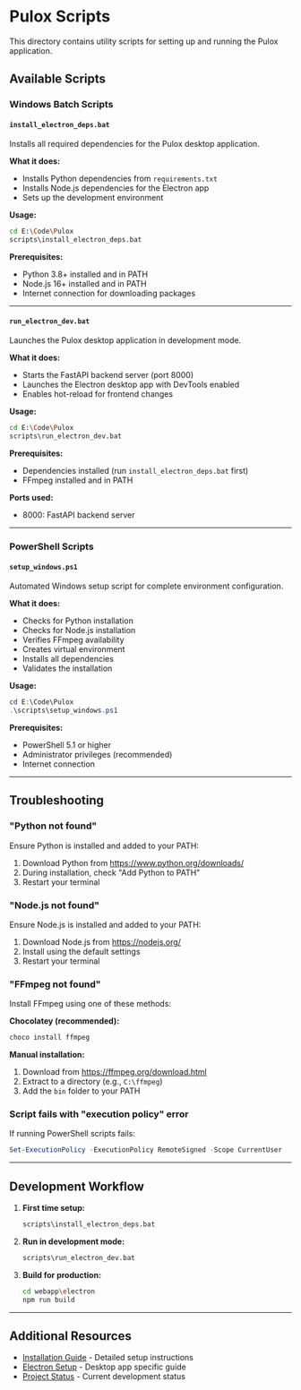 # Pulox Scripts

This directory contains utility scripts for setting up and running the Pulox application.

## Available Scripts

### Windows Batch Scripts

#### `install_electron_deps.bat`
Installs all required dependencies for the Pulox desktop application.

**What it does:**
- Installs Python dependencies from `requirements.txt`
- Installs Node.js dependencies for the Electron app
- Sets up the development environment

**Usage:**
```bash
cd E:\Code\Pulox
scripts\install_electron_deps.bat
```

**Prerequisites:**
- Python 3.8+ installed and in PATH
- Node.js 16+ installed and in PATH
- Internet connection for downloading packages

---

#### `run_electron_dev.bat`
Launches the Pulox desktop application in development mode.

**What it does:**
- Starts the FastAPI backend server (port 8000)
- Launches the Electron desktop app with DevTools enabled
- Enables hot-reload for frontend changes

**Usage:**
```bash
cd E:\Code\Pulox
scripts\run_electron_dev.bat
```

**Prerequisites:**
- Dependencies installed (run `install_electron_deps.bat` first)
- FFmpeg installed and in PATH

**Ports used:**
- 8000: FastAPI backend server

---

### PowerShell Scripts

#### `setup_windows.ps1`
Automated Windows setup script for complete environment configuration.

**What it does:**
- Checks for Python installation
- Checks for Node.js installation
- Verifies FFmpeg availability
- Creates virtual environment
- Installs all dependencies
- Validates the installation

**Usage:**
```powershell
cd E:\Code\Pulox
.\scripts\setup_windows.ps1
```

**Prerequisites:**
- PowerShell 5.1 or higher
- Administrator privileges (recommended)
- Internet connection

---

## Troubleshooting

### "Python not found"
Ensure Python is installed and added to your PATH:
1. Download Python from https://www.python.org/downloads/
2. During installation, check "Add Python to PATH"
3. Restart your terminal

### "Node.js not found"
Ensure Node.js is installed and added to your PATH:
1. Download Node.js from https://nodejs.org/
2. Install using the default settings
3. Restart your terminal

### "FFmpeg not found"
Install FFmpeg using one of these methods:

**Chocolatey (recommended):**
```bash
choco install ffmpeg
```

**Manual installation:**
1. Download from https://ffmpeg.org/download.html
2. Extract to a directory (e.g., `C:\ffmpeg`)
3. Add the `bin` folder to your PATH

### Script fails with "execution policy" error
If running PowerShell scripts fails:
```powershell
Set-ExecutionPolicy -ExecutionPolicy RemoteSigned -Scope CurrentUser
```

---

## Development Workflow

1. **First time setup:**
   ```bash
   scripts\install_electron_deps.bat
   ```

2. **Run in development mode:**
   ```bash
   scripts\run_electron_dev.bat
   ```

3. **Build for production:**
   ```bash
   cd webapp\electron
   npm run build
   ```

---

## Additional Resources

- [Installation Guide](../docs/setup/installation.md) - Detailed setup instructions
- [Electron Setup](../docs/setup/electron-setup.md) - Desktop app specific guide
- [Project Status](../docs/project/status.md) - Current development status
